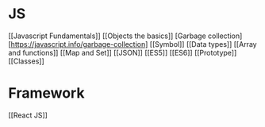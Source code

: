 # JS
[[Javascript Fundamentals]]
[[Objects the basics]]
[Garbage collection][https://javascript.info/garbage-collection]
[[Symbol]]
[[Data types]]
[[Array and functions]]
[[Map and Set]]
[[JSON]]
[[ES5]]
[[ES6]]
[[Prototype]]
[[Classes]]
# Framework
[[React JS]]